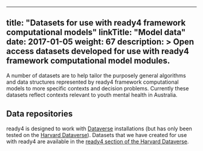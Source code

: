
---
title: "Datasets for use with ready4 framework computational models"
linkTitle: "Model data"
date: 2017-01-05
weight: 67
description: >
  Open access datasets developed for use with ready4 framework computational model modules.
---

A number of datasets are to help tailor the purposely general algorithms and data structures represented by ready4 framework computational models to more specific contexts and decision problems. Currently these datasets reflect contexts relevant to youth mental health in Australia.


## Data repositories
ready4 is designed to work with [Dataverse](https://dataverse.org) installations (but has only been tested on the [Harvard Dataverse](https://dataverse.harvard.edu)). Datasets that we have created for use with ready4 are available in the [ready4 section of the Harvard Dataverse](https://dataverse.harvard.edu/dataverse/ready4).